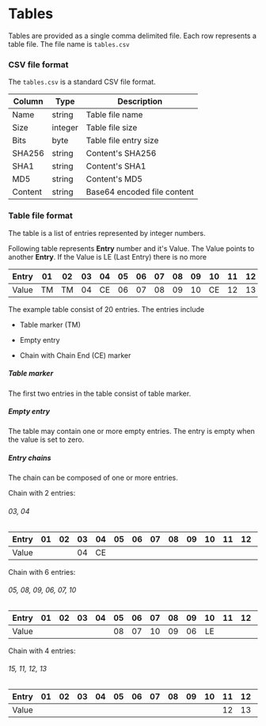 # Tables

Tables are provided as a single comma delimited file.  Each row represents a table file. 
The file name is `tables.csv`



### CSV file format

The `tables.csv` is a standard CSV file format. 

| Column  | Type    | Description                 |
| ------- | ------- | --------------------------- |
| Name    | string  | Table file name             |
| Size    | integer | Table file size             |
| Bits    | byte    | Table file entry size       |
| SHA256  | string  | Content's SHA256            |
| SHA1    | string  | Content's SHA1              |
| MD5     | string  | Content's MD5               |
| Content | string  | Base64 encoded file content |









### Table file format

The table is a list of entries represented by integer numbers. 



Following table represents **Entry** number and it's Value. The Value points to another **Entry**. If the Value is LE (Last Entry) there is no more  

| Entry |  01  |  02  |  03  |  04  |  05  |  06  |  07  |  08  |  09  |  10  |  11  |  12  |  13  |  14  |  15  |  16  |  17  |  18  |  19  |  20  |
| :---: | :--: | :--: | :--: | :--: | :--: | :--: | :--: | :--: | :--: | :--: | :--: | :--: | :--: | :--: | :--: | :--: | :--: | :--: | :--: | :--: |
| Value |  TM  |  TM  |  04  |  CE  |  06  |  07  |  08  |  09  |  10  |  CE  |  12  |  13  |  LE  |  15  |  11  |  CE  |  16  |  17  |  00  |  CE  |

The example table consist of 20 entries. The entries include 

* Table marker (TM)  

* Empty entry

* Chain with Chain End (CE) marker

  

  

##### Table marker

The first two entries in the table consist of table marker. 



##### Empty entry

The table may contain one or more empty entries. The entry is empty when the value is set to zero.



##### Entry chains

The chain can be composed of one or more entries.  

Chain with 2 entries:

###### 03, 04

| Entry |  01  |  02  |  03  |  04  |  05  |  06  |  07  |  08  |  09  |  10  |  11  |  12  |  13  |  14  |  15  |  16  |  17  |  18  |  19  |  20  |
| :---: | :--: | :--: | :--: | :--: | :--: | :--: | :--: | :--: | :--: | :--: | :--: | :--: | :--: | :--: | :--: | :--: | :--: | :--: | :--: | :--: |
| Value |      |      |  04  |  CE  |      |      |      |      |      |      |      |      |      |      |      |      |      |      |      |      |

Chain with 6 entries: 

###### 05, 08, 09, 06, 07, 10

| Entry |  01  |  02  |  03  |  04  |  05  |  06  |  07  |  08  |  09  |  10  |  11  |  12  |  13  |  14  |  15  |  16  |  17  |  18  |  19  |  20  |
| :---: | :--: | :--: | :--: | :--: | :--: | :--: | :--: | :--: | :--: | :--: | :--: | :--: | :--: | :--: | :--: | :--: | :--: | :--: | :--: | :--: |
| Value |      |      |      |      |  08  |  07  |  10  |  09  |  06  |  LE  |      |      |      |      |      |      |      |      |      |      |

Chain with 4 entries: 


###### 15, 11, 12, 13
| Entry |  01  |  02  |  03  |  04  |  05  |  06  |  07  |  08  |  09  |  10  |  11  |  12  |  13  |  14  |  15  |  16  |  17  |  18  |  19  |  20  |
| :---: | :--: | :--: | :--: | :--: | :--: | :--: | :--: | :--: | :--: | :--: | :--: | :--: | :--: | :--: | :--: | :--: | :--: | :--: | :--: | :--: |
| Value |      |      |      |      |      |      |      |      |      |      |  12  |  13  |  LE  |      |  11  |      |      |      |      |      |

